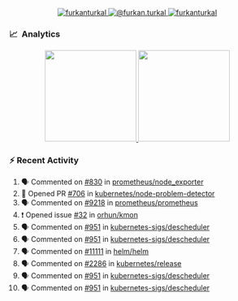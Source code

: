 <p align="center">
  <a href="https://linkedin.com/in/furkanturkal" target="blank">
    <img src="https://img.shields.io/badge/linkedin-%230077B5.svg?&style=for-the-badge&logo=linkedin&logoColor=white" alt="furkanturkal" />
  </a>
  <a href="https://medium.com/@furkan.turkal" target="blank">
    <img src="https://img.shields.io/badge/medium-%2312100E.svg?&style=for-the-badge&logo=medium&logoColor=white" alt="@furkan.turkal" />
  </a>
  <a href="https://twitter.com/furkanturkaI" target="blank">
    <img src="https://img.shields.io/badge/Twitter-1DA1F2?style=for-the-badge&logo=twitter&logoColor=white" alt="furkanturkaI" />
  </a>
</p>

### 📈 &nbsp;Analytics

<p align="center">
  <a href="https://coderstats.net/github/#Dentrax">
    <img height="180em" src="https://github-readme-stats-eight-theta.vercel.app/api?username=Dentrax&show_icons=true&theme=algolia&include_all_commits=true&count_private=true&line_height=26"/>
    <img height="180em" src="https://github-readme-stats-eight-theta.vercel.app/api/top-langs/?username=Dentrax&layout=compact&langs_count=8&theme=algolia&line_height=26"/>
  </a>
</p>

### :zap: Recent Activity

<!--START_SECTION:activity-->
1. 🗣 Commented on [#830](https://github.com/prometheus/node_exporter/issues/830) in [prometheus/node_exporter](https://github.com/prometheus/node_exporter)
2. 💪 Opened PR [#706](https://github.com/kubernetes/node-problem-detector/pull/706) in [kubernetes/node-problem-detector](https://github.com/kubernetes/node-problem-detector)
3. 🗣 Commented on [#9218](https://github.com/prometheus/prometheus/issues/9218) in [prometheus/prometheus](https://github.com/prometheus/prometheus)
4. ❗️ Opened issue [#32](https://github.com/orhun/kmon/issues/32) in [orhun/kmon](https://github.com/orhun/kmon)
5. 🗣 Commented on [#951](https://github.com/kubernetes-sigs/descheduler/issues/951) in [kubernetes-sigs/descheduler](https://github.com/kubernetes-sigs/descheduler)
6. 🗣 Commented on [#951](https://github.com/kubernetes-sigs/descheduler/issues/951) in [kubernetes-sigs/descheduler](https://github.com/kubernetes-sigs/descheduler)
7. 🗣 Commented on [#11111](https://github.com/helm/helm/issues/11111) in [helm/helm](https://github.com/helm/helm)
8. 🗣 Commented on [#2286](https://github.com/kubernetes/release/issues/2286) in [kubernetes/release](https://github.com/kubernetes/release)
9. 🗣 Commented on [#951](https://github.com/kubernetes-sigs/descheduler/issues/951) in [kubernetes-sigs/descheduler](https://github.com/kubernetes-sigs/descheduler)
10. 🗣 Commented on [#951](https://github.com/kubernetes-sigs/descheduler/issues/951) in [kubernetes-sigs/descheduler](https://github.com/kubernetes-sigs/descheduler)
<!--END_SECTION:activity-->
